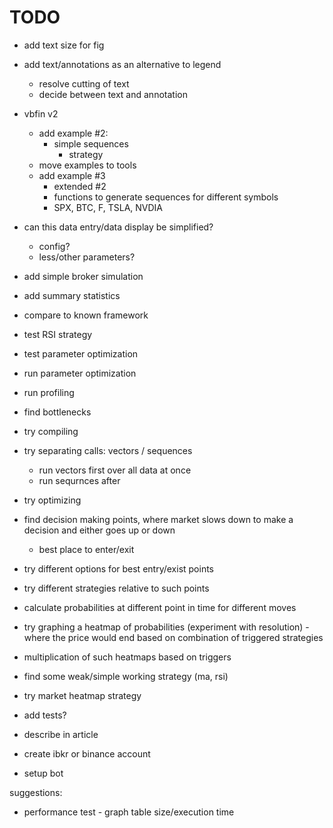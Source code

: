 # TODO

- add text size for fig
- add text/annotations as an alternative to legend
  - resolve cutting of text
  - decide between text and annotation
- vbfin v2
  - add example #2:
    - simple sequences
      - strategy
  - move examples to tools
  - add example #3
    - extended #2
    - functions to generate sequences for different symbols
    - SPX, BTC, F, TSLA, NVDIA

- can this data entry/data display be simplified?
  - config?
  - less/other parameters?

- add simple broker simulation
- add summary statistics
- compare to known framework

- test RSI strategy
- test parameter optimization
- run parameter optimization

- run profiling
- find bottlenecks
- try compiling
- try separating calls: vectors / sequences
  - run vectors first over all data at once
  - run sequrnces after
- try optimizing

- find decision making points, where market slows down to make a decision
  and either goes up or down
  - best place to enter/exit
- try different options for best entry/exist points
- try different strategies relative to such points

- calculate probabilities at different point in time for different moves
- try graphing a heatmap of probabilities (experiment with resolution) - where the price would end based on combination of triggered strategies
- multiplication of such heatmaps based on triggers

- find some weak/simple working strategy (ma, rsi)

- try market heatmap strategy

- add tests?

- describe in article
- create ibkr or binance account
- setup bot

suggestions:

- performance test - graph table size/execution time
